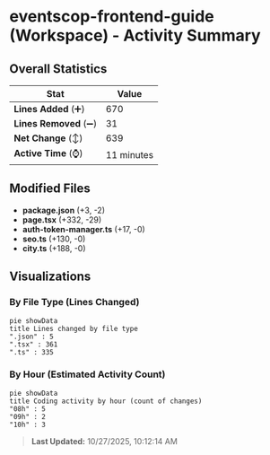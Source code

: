 # eventscop-frontend-guide (Workspace) - Activity Summary 

## Overall Statistics

| Stat                   | Value                                                             |
| ---------------------- | ----------------------------------------------------------------- |
| **Lines Added** (➕)   | 670                                          |
| **Lines Removed** (➖) | 31                                        |
| **Net Change** (↕)    | 639                |
| **Active Time** (⌚)   | 11 minutes |


## Modified Files
- **package.json** (+3, -2)
- **page.tsx** (+332, -29)
- **auth-token-manager.ts** (+17, -0)
- **seo.ts** (+130, -0)
- **city.ts** (+188, -0)

## Visualizations

### By File Type (Lines Changed)

```mermaid
pie showData
title Lines changed by file type
".json" : 5
".tsx" : 361
".ts" : 335
```

### By Hour (Estimated Activity Count)

```mermaid
pie showData
title Coding activity by hour (count of changes)
"08h" : 5
"09h" : 2
"10h" : 3
```


> **Last Updated:** 10/27/2025, 10:12:14 AM